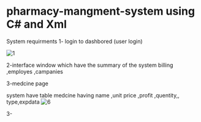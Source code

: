 # pharmacy-mangment-system using C# and Xml  
System requirments 
1- login to dashbored  (user login)

![1](https://user-images.githubusercontent.com/82631323/224633444-a1e51cb1-ccdc-436e-bfd0-246a4a4a54e5.png)

2-interface window 
which have the summary of the system billing ,employes ,campanies



3-medcine page 

system have table medcine 
having name ,unit price ,profit ,quentity,, type,expdata
![6](https://user-images.githubusercontent.com/82631323/224634799-cd2fb69c-383f-46a4-892e-cd802a63ddcd.png)



3-
